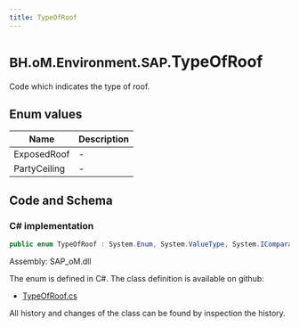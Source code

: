 ```yaml
---
title: TypeOfRoof
---
```


# <small>BH.oM.Environment.SAP.</small>**TypeOfRoof**

Code which indicates the type of roof.

## Enum values

| Name            | Description                                                    |
|-----------------|----------------------------------------------------------------|
| ExposedRoof |  -  |
| PartyCeiling |  -  |


## Code and Schema

### C# implementation

``` C# title="C#"
public enum TypeOfRoof : System.Enum, System.ValueType, System.IComparable, System.ISpanFormattable, System.IFormattable, System.IConvertible
```

Assembly: SAP_oM.dll

The enum is defined in C#. The class definition is available on github:

- [TypeOfRoof.cs](https://github.com/BHoM/SAP_Toolkit/blob/develop/SAP_oM/Enums\TypeOfRoof.cs)

All history and changes of the class can be found by inspection the history.
